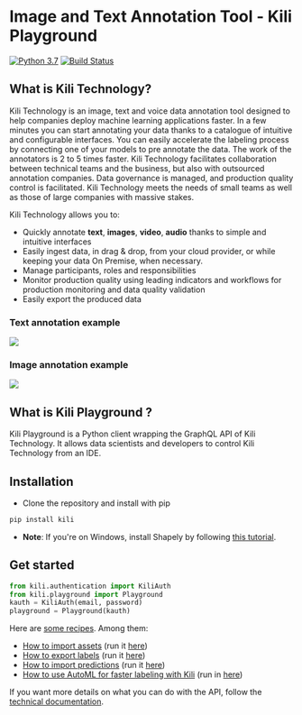 # Image and Text Annotation Tool - Kili Playground

[![Python 3.7](https://img.shields.io/badge/python-3.7-blue.svg)](https://www.python.org/downloads/release/python-370/)
[![Build Status](https://travis-ci.org/kili-playground/kili-playground.svg?branch=master)](https://travis-ci.org/marcenacp/kili-playground)

## What is Kili Technology?

Kili Technology is an image, text and voice data annotation tool designed to help companies deploy machine learning applications faster. In a few minutes you can start annotating your data thanks to a catalogue of intuitive and configurable interfaces. You can easily accelerate the labeling process by connecting one of your models to pre annotate the data. The work of the annotators is 2 to 5 times faster. Kili Technology facilitates collaboration between technical teams and the business, but also with outsourced annotation companies. Data governance is managed, and production quality control is facilitated. Kili Technology meets the needs of small teams as well as those of large companies with massive stakes.

Kili Technology allows you to:

- Quickly annotate **text**, **images**, **video**, **audio** thanks to simple and intuitive interfaces
- Easily ingest data, in drag & drop, from your cloud provider, or while keeping your data On Premise, when necessary.
- Manage participants, roles and responsibilities
- Monitor production quality using leading indicators and workflows for production monitoring and data quality validation
- Easily export the produced data

### Text annotation example

![](https://github.com/kili-technology/kili-docs/blob/gh-pages/img/AM_10s.gif)

### Image annotation example

![](https://github.com/kili-technology/kili-docs/blob/gh-pages/img/VDX_10s.gif)

## What is Kili Playground ?

Kili Playground is a Python client wrapping the GraphQL API of Kili Technology.
It allows data scientists and developers to control Kili Technology from an IDE.

## Installation

- Clone the repository and install with pip

```bash
pip install kili
```

- **Note**: If you're on Windows, install Shapely by following [this tutorial](https://towardsdatascience.com/install-shapely-on-windows-72b6581bb46c).

## Get started

```python
from kili.authentication import KiliAuth
from kili.playground import Playground
kauth = KiliAuth(email, password)
playground = Playground(kauth)
```

Here are [some recipes](/recipes/). Among them:

- [How to import assets](https://github.com/kili-technology/kili-playground/blob/master/recipes/import_assets.ipynb) (run it [here](https://colab.research.google.com/github/kili-technology/kili-playground/blob/master/recipes/import_assets.ipynb))
- [How to export labels](https://github.com/kili-technology/kili-playground/blob/master/recipes/export_labels.ipynb) (run it [here](https://colab.research.google.com/github/kili-technology/kili-playground/blob/master/recipes/export_labels.ipynb))
- [How to import predictions](https://github.com/kili-technology/kili-playground/blob/master/recipes/import_predictions.ipynb) (run it [here](https://colab.research.google.com/github/kili-technology/kili-playground/blob/master/recipes/import_predictions.ipynb))
- [How to use AutoML for faster labeling with Kili](https://github.com/kili-technology/kili-playground/blob/master/recipes/automl_text_classification.ipynb) (run in [here](https://colab.research.google.com/github/kili-technology/kili-playground/blob/master/recipes/automl_text_classification.ipynb))

If you want more details on what you can do with the API, follow the [technical documentation](https://kili-technology.github.io/kili-docs/docs/graphql-api/api-graphql).
